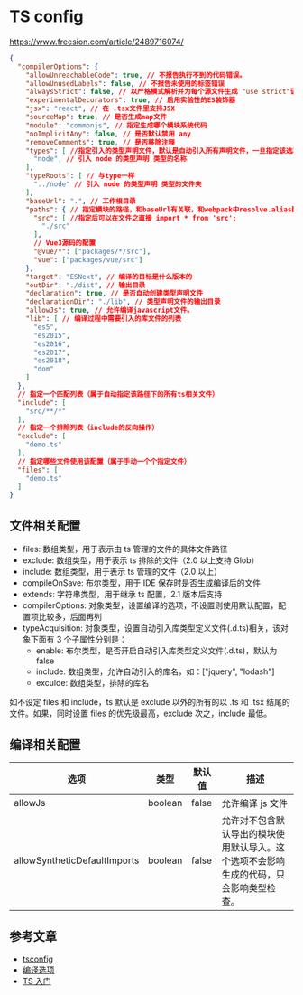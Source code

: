 # TS config

https://www.freesion.com/article/2489716074/
```json
{
  "compilerOptions": {
    "allowUnreachableCode": true, // 不报告执行不到的代码错误。
    "allowUnusedLabels": false,	// 不报告未使用的标签错误
    "alwaysStrict": false, // 以严格模式解析并为每个源文件生成 "use strict"语句
    "experimentalDecorators": true, // 启用实验性的ES装饰器
    "jsx": "react", // 在 .tsx文件里支持JSX
    "sourceMap": true, // 是否生成map文件
    "module": "commonjs", // 指定生成哪个模块系统代码
    "noImplicitAny": false, // 是否默认禁用 any
    "removeComments": true, // 是否移除注释
    "types": [ //指定引入的类型声明文件，默认是自动引入所有声明文件，一旦指定该选项，则会禁用自动引入，改为只引入指定的类型声明文件，如果指定空数组[]则不引用任何文件
      "node", // 引入 node 的类型声明 类型的名称
    ],
    "typeRoots": [ // 与type一样
      "../node" // 引入 node 的类型声明 类型的文件夹
    ],
    "baseUrl": ".", // 工作根目录
    "paths": { // 指定模块的路径，和baseUrl有关联，和webpack中resolve.alias配置一样
      "src": [ //指定后可以在文件之直接 import * from 'src';
        "./src"
      ],
      // Vue3源码的配置
      "@vue/*": ["packages/*/src"],
      "vue": ["packages/vue/src"]
    },
    "target": "ESNext", // 编译的目标是什么版本的
    "outDir": "./dist", // 输出目录
    "declaration": true, // 是否自动创建类型声明文件
    "declarationDir": "./lib", // 类型声明文件的输出目录
    "allowJs": true, // 允许编译javascript文件。
    "lib": [ // 编译过程中需要引入的库文件的列表
      "es5",
      "es2015",
      "es2016",
      "es2017",
      "es2018",
      "dom"
    ]
  },
  // 指定一个匹配列表（属于自动指定该路径下的所有ts相关文件）
  "include": [
    "src/**/*"
  ],
  // 指定一个排除列表（include的反向操作）
  "exclude": [
    "demo.ts"
  ],
  // 指定哪些文件使用该配置（属于手动一个个指定文件）
  "files": [
    "demo.ts"
  ]
}
```
## 文件相关配置
- files: 数组类型，用于表示由 ts 管理的文件的具体文件路径
- exclude: 数组类型，用于表示 ts 排除的文件（2.0 以上支持 Glob）
- include: 数组类型，用于表示 ts 管理的文件（2.0 以上）
- compileOnSave: 布尔类型，用于 IDE 保存时是否生成编译后的文件
- extends: 字符串类型，用于继承 ts 配置，2.1 版本后支持
- compilerOptions: 对象类型，设置编译的选项，不设置则使用默认配置，配置项比较多，后面再列
- typeAcquisition: 对象类型，设置自动引入库类型定义文件(.d.ts)相关，该对象下面有 3 个子属性分别是：
    - enable: 布尔类型，是否开启自动引入库类型定义文件(.d.ts)，默认为 false
    - include: 数组类型，允许自动引入的库名，如：["jquery", "lodash"]
    - exculde: 数组类型，排除的库名

如不设定 files 和 include，ts 默认是 exclude 以外的所有的以 .ts 和 .tsx 结尾的文件。如果，同时设置 files 的优先级最高，exclude 次之，include 最低。

## 编译相关配置

|选项|	类型|	默认值	|描述|
|-|-|-|-|
|allowJs	|boolean	|false	|允许编译 js 文件|
|allowSyntheticDefaultImports|	boolean|	false|	允许对不包含默认导出的模块使用默认导入。这个选项不会影响生成的代码，只会影响类型检查。|

## 参考文章

- [tsconfig](http://json.schemastore.org/tsconfig)
- [编译选项](https://www.tslang.cn/docs/handbook/compiler-options.html)
- [TS 入门](https://ts.xcatliu.com/engineering/lint.html)